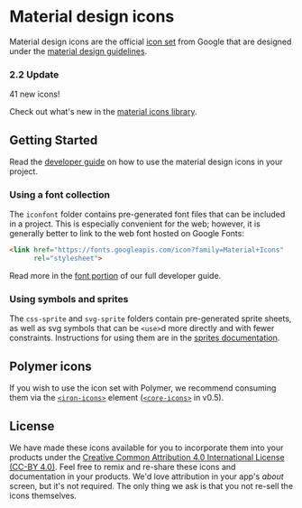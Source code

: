 # Material design icons

Material design icons are the official [icon set](http://www.google.com/design/spec/style/icons.html#icons-system-icons) from Google that are designed under the [material design guidelines](http://www.google.com/design/spec).

### 2.2 Update

41 new icons!

Check out what's new in the [material icons library](https://www.google.com/design/icons/).

## Getting Started

Read the [developer guide](http://google.github.io/material-design-icons/) on how to use the material design icons in your project.

### Using a font collection

The `iconfont` folder contains pre-generated font files that can be included in a project. This is especially convenient for the web; however, it is generally better to link to the web font hosted on Google Fonts:

```html
<link href="https://fonts.googleapis.com/icon?family=Material+Icons"
      rel="stylesheet">
```

Read more in the [font portion](http://google.github.io/material-design-icons/#icon-font-for-the-web) of our full developer guide.

### Using symbols and sprites

The `css-sprite` and `svg-sprite` folders contain pre-generated sprite sheets, as well as svg symbols that can be `<use>`d more directly and with fewer constraints. Instructions for using them are in the [sprites documentation](https://github.com/google/material-design-icons/tree/master/sprites).

## Polymer icons

If you wish to use the icon set with Polymer, we recommend consuming them via the [`<iron-icons>`](https://github.com/polymerelements/iron-icons) element ([`<core-icons>`](https://github.com/Polymer/core-icons) in v0.5).

## License

We have made these icons available for you to incorporate them into your products under the [Creative Common Attribution 4.0 International License (CC-BY 4.0)](http://creativecommons.org/licenses/by/4.0/). Feel free to remix and re-share these icons and documentation in your products.
We'd love attribution in your app's *about* screen, but it's not required.
The only thing we ask is that you not re-sell the icons themselves.
